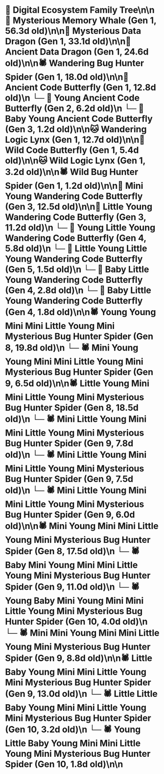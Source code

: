 # 🌳 Digital Ecosystem Family Tree\n\n🐋 Mysterious Memory Whale (Gen 1, 56.3d old)\n\n🐉 Mysterious Data Dragon (Gen 1, 33.1d old)\n\n🐉 Ancient Data Dragon (Gen 1, 24.6d old)\n\n🕷️ Wandering Bug Hunter Spider (Gen 1, 18.0d old)\n\n🦋 Ancient Code Butterfly (Gen 1, 12.8d old)\n  └─ 🦋 Young Ancient Code Butterfly (Gen 2, 6.2d old)\n    └─ 🦋 Baby Young Ancient Code Butterfly (Gen 3, 1.2d old)\n\n🐱 Wandering Logic Lynx (Gen 1, 12.7d old)\n\n🦋 Wild Code Butterfly (Gen 1, 5.4d old)\n\n🐱 Wild Logic Lynx (Gen 1, 3.2d old)\n\n🕷️ Wild Bug Hunter Spider (Gen 1, 1.2d old)\n\n🦋 Mini Young Wandering Code Butterfly (Gen 3, 12.5d old)\n\n🦋 Little Young Wandering Code Butterfly (Gen 3, 11.2d old)\n  └─ 🦋 Young Little Young Wandering Code Butterfly (Gen 4, 5.8d old)\n    └─ 🦋 Little Young Little Young Wandering Code Butterfly (Gen 5, 1.5d old)\n  └─ 🦋 Baby Little Young Wandering Code Butterfly (Gen 4, 2.8d old)\n  └─ 🦋 Baby Little Young Wandering Code Butterfly (Gen 4, 1.8d old)\n\n🕷️ Young Young Mini Mini Little Young Mini Mysterious Bug Hunter Spider (Gen 8, 19.8d old)\n  └─ 🕷️ Mini Young Young Mini Mini Little Young Mini Mysterious Bug Hunter Spider (Gen 9, 6.5d old)\n\n🕷️ Little Young Mini Mini Little Young Mini Mysterious Bug Hunter Spider (Gen 8, 18.5d old)\n  └─ 🕷️ Mini Little Young Mini Mini Little Young Mini Mysterious Bug Hunter Spider (Gen 9, 7.8d old)\n  └─ 🕷️ Mini Little Young Mini Mini Little Young Mini Mysterious Bug Hunter Spider (Gen 9, 7.5d old)\n  └─ 🕷️ Mini Little Young Mini Mini Little Young Mini Mysterious Bug Hunter Spider (Gen 9, 6.0d old)\n\n🕷️ Mini Young Mini Mini Little Young Mini Mysterious Bug Hunter Spider (Gen 8, 17.5d old)\n  └─ 🕷️ Baby Mini Young Mini Mini Little Young Mini Mysterious Bug Hunter Spider (Gen 9, 11.0d old)\n    └─ 🕷️ Young Baby Mini Young Mini Mini Little Young Mini Mysterious Bug Hunter Spider (Gen 10, 4.0d old)\n  └─ 🕷️ Mini Mini Young Mini Mini Little Young Mini Mysterious Bug Hunter Spider (Gen 9, 8.8d old)\n\n🕷️ Little Baby Young Mini Mini Little Young Mini Mysterious Bug Hunter Spider (Gen 9, 13.0d old)\n  └─ 🕷️ Little Little Baby Young Mini Mini Little Young Mini Mysterious Bug Hunter Spider (Gen 10, 3.2d old)\n  └─ 🕷️ Young Little Baby Young Mini Mini Little Young Mini Mysterious Bug Hunter Spider (Gen 10, 1.8d old)\n\n
